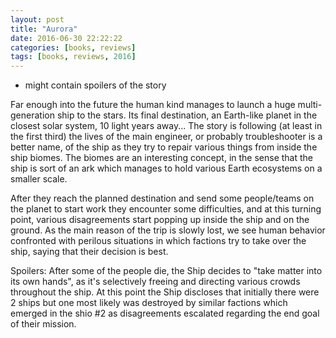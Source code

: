 ```yaml
---
layout: post
title: "Aurora"
date: 2016-06-30 22:22:22
categories: [books, reviews]
tags: [books, reviews, 2016]
---
```


- might contain spoilers of the story

Far enough into the future the human kind manages to launch a huge multi-generation ship to the stars.
Its final destination, an Earth-like planet in the closest solar system, 10 light years away... The story is following (at least in the first third) the lives of the main engineer,
or probably troubleshooter is a better name, of the ship as they try to repair various things from inside the ship biomes.
The biomes are an interesting concept, in the sense that the ship is sort of an ark which manages to hold various Earth ecosystems on a smaller scale.

After they reach the planned destination and send some people/teams on the planet to start work they encounter some difficulties, and at this turning point, various
disagreements start popping up inside the ship and on the ground. As the main reason of the trip is slowly lost, we see human behavior confronted with perilous situations
in which factions try to take over the ship, saying that their decision is best.

Spoilers: After some of the people die, the Ship decides to "take matter into its own hands", as it's selectively freeing and directing various crowds throughout the ship.
At this point the Ship discloses that initially there were 2 ships but one most likely was destroyed by similar factions which emerged in the shio #2 as disagreements escalated
regarding the end goal of their mission.
